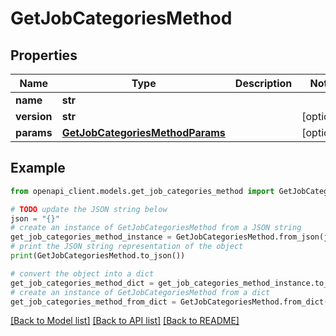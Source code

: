 # GetJobCategoriesMethod


## Properties

Name | Type | Description | Notes
------------ | ------------- | ------------- | -------------
**name** | **str** |  | 
**version** | **str** |  | [optional] 
**params** | [**GetJobCategoriesMethodParams**](GetJobCategoriesMethodParams.md) |  | [optional] 

## Example

```python
from openapi_client.models.get_job_categories_method import GetJobCategoriesMethod

# TODO update the JSON string below
json = "{}"
# create an instance of GetJobCategoriesMethod from a JSON string
get_job_categories_method_instance = GetJobCategoriesMethod.from_json(json)
# print the JSON string representation of the object
print(GetJobCategoriesMethod.to_json())

# convert the object into a dict
get_job_categories_method_dict = get_job_categories_method_instance.to_dict()
# create an instance of GetJobCategoriesMethod from a dict
get_job_categories_method_from_dict = GetJobCategoriesMethod.from_dict(get_job_categories_method_dict)
```
[[Back to Model list]](../README.md#documentation-for-models) [[Back to API list]](../README.md#documentation-for-api-endpoints) [[Back to README]](../README.md)


